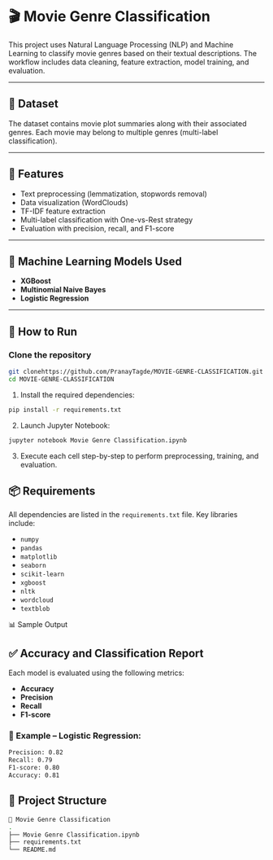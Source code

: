 # 🎬 Movie Genre Classification

This project uses Natural Language Processing (NLP) and Machine Learning to classify movie genres based on their textual descriptions. The workflow includes data cleaning, feature extraction, model training, and evaluation.

---

## 📁 Dataset

The dataset contains movie plot summaries along with their associated genres. Each movie may belong to multiple genres (multi-label classification).

---

## 📌 Features

- Text preprocessing (lemmatization, stopwords removal)
- Data visualization (WordClouds)
- TF-IDF feature extraction
- Multi-label classification with One-vs-Rest strategy
- Evaluation with precision, recall, and F1-score

---

## 🧪 Machine Learning Models Used

- **XGBoost**
- **Multinomial Naive Bayes**
- **Logistic Regression**

---

## 🚀 How to Run

### Clone the repository

```bash
git clonehttps://github.com/PranayTagde/MOVIE-GENRE-CLASSIFICATION.git
cd MOVIE-GENRE-CLASSIFICATION
```

1. Install the required dependencies:

```bash
pip install -r requirements.txt
```

2. Launch Jupyter Notebook:

```bash
jupyter notebook Movie Genre Classification.ipynb
```
3. Execute each cell step-by-step to perform preprocessing, training, and evaluation.


## 📦 Requirements

All dependencies are listed in the `requirements.txt` file. Key libraries include:

- `numpy`
- `pandas`
- `matplotlib`
- `seaborn`
- `scikit-learn`
- `xgboost`
- `nltk`
- `wordcloud`
- `textblob`

📊 Sample Output

## ✅ Accuracy and Classification Report

Each model is evaluated using the following metrics:

- **Accuracy**
- **Precision**
- **Recall**
- **F1-score**

### 📌 Example – Logistic Regression:

```bash
Precision: 0.82
Recall: 0.79
F1-score: 0.80
Accuracy: 0.81
```

## 📁 Project Structure

```bash
📂 Movie Genre Classification
.
├── Movie Genre Classification.ipynb
├── requirements.txt
└── README.md

```
